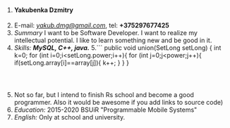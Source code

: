 1. #### Yakubenka Dzmitry
2. E-mail: *yakub.dmg@gmail.com*, tel: **+375297677425**
3. *Summary*
I want to be Software Developer. I want to realize my intellectual potential. I like to learn something new and be good in it.
4. *Skills:* *__MySQL, C++, java.__*
5.```
public void union(SetLong setLong)
   {
    int k=0;
    for (int i=0;i<setLong.power;i++){
        for (int j=0;j<power;j++){
            if(setLong.array[i]==array[j]){
                k++;
            }
        }
    }
    ```



6. Not so far, but I intend to finish Rs school and become a good programmer.
Also it would be awesome if you add links to source code)
7. *Education:* 2015-2020 BSUiR "Programmable Mobile Systems"
8. *English:* Only at school and university.